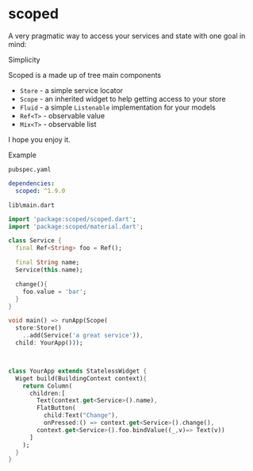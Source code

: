 # scoped

A very pragmatic way to access your services and state with one goal in mind:

Simplicity

Scoped is a made up of tree main components

- `Store` - a simple service locator
- `Scope` - an inherited widget to help getting access to your store
- `Fluid` - a simple `Listenable` implementation for your models
- `Ref<T>` - observable value
- `Mix<T>` - observable list

I hope you enjoy it.

Example

`pubspec.yaml`

```yaml
dependencies:
  scoped: ^1.9.0
```

`lib\main.dart`

```dart
import 'package:scoped/scoped.dart';
import 'package:scoped/material.dart';

class Service {
  final Ref<String> foo = Ref();

  final String name;
  Service(this.name);

  change(){
    foo.value = 'bar';
  }
}

void main() => runApp(Scope(
  store:Store()
    ..add(Service('a great service')),
  child: YourApp()));



class YourApp extends StatelessWidget {
  Wiget build(BuildingContext context){
    return Column(
      children:[
        Text(context.get<Service>().name),
        FlatButton(
          child:Text("Change"),
          onPressed:() => context.get<Service>().change(),
        context.get<Service>().foo.bindValue((_,v)=> Text(v))
      ]
    );
  }
}
```
